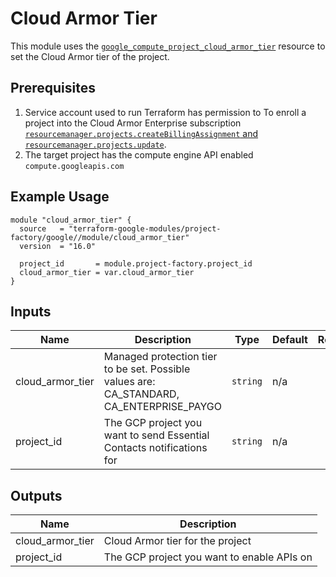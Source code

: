 # Cloud Armor Tier

This module uses the [`google_compute_project_cloud_armor_tier`](https://registry.terraform.io/providers/hashicorp/google/latest/docs/resources/compute_project_cloud_armor_tier)
resource to set the Cloud Armor tier of the project.

## Prerequisites

1. Service account used to run Terraform has permission to To enroll a project into the Cloud Armor Enterprise subscription
[`resourcemanager.projects.createBillingAssignment` and `resourcemanager.projects.update`](https://cloud.google.com/armor/docs/armor-enterprise-using#required_permissions).
2. The target project has the compute engine API enabled `compute.googleapis.com `

## Example Usage
```
module "cloud_armor_tier" {
  source   = "terraform-google-modules/project-factory/google//module/cloud_armor_tier"
  version  = "16.0"

  project_id       = module.project-factory.project_id
  cloud_armor_tier = var.cloud_armor_tier
}
```

<!-- BEGINNING OF PRE-COMMIT-TERRAFORM DOCS HOOK -->
## Inputs

| Name | Description | Type | Default | Required |
|------|-------------|------|---------|:--------:|
| cloud\_armor\_tier | Managed protection tier to be set. Possible values are: CA\_STANDARD, CA\_ENTERPRISE\_PAYGO | `string` | n/a | yes |
| project\_id | The GCP project you want to send Essential Contacts notifications for | `string` | n/a | yes |

## Outputs

| Name | Description |
|------|-------------|
| cloud\_armor\_tier | Cloud Armor tier for the project |
| project\_id | The GCP project you want to enable APIs on |

<!-- END OF PRE-COMMIT-TERRAFORM DOCS HOOK -->
